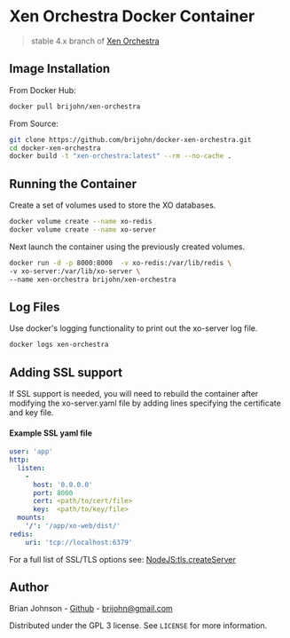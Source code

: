 # Xen Orchestra Docker Container
> stable 4.x branch of [Xen Orchestra](http://xen-orchestra.com/)

## Image Installation

From Docker Hub:

```sh
docker pull brijohn/xen-orchestra
```
From Source:

```sh
git clone https://github.com/brijohn/docker-xen-orchestra.git
cd docker-xen-orchestra
docker build -t "xen-orchestra:latest" --rm --no-cache .
```


## Running the Container

Create a set of volumes used to store the XO databases.

```sh
docker volume create --name xo-redis
docker volume create --name xo-server
```

Next launch the container using the previously created volumes.

```sh
docker run -d -p 8000:8000  -v xo-redis:/var/lib/redis \
-v xo-server:/var/lib/xo-server \
--name xen-orchestra brijohn/xen-orchestra
```

## Log Files

Use docker's logging functionality to print out the xo-server log file.

```sh
docker logs xen-orchestra
```

## Adding SSL support

If SSL support is needed, you will need to rebuild the container after modifying the xo-server.yaml
file by adding lines specifying the certificate and key file.

#### Example SSL yaml file
```yaml
user: 'app'
http:
  listen:
    -
      host: '0.0.0.0'
      port: 8000
      cert: <path/to/cert/file>
      key:  <path/to/key/file>
  mounts:
    '/': '/app/xo-web/dist/'
redis:
    uri: 'tcp://localhost:6379'
```
For a full list of SSL/TLS options see: [NodeJS:tls.createServer](https://nodejs.org/docs/latest/api/tls.html#tls_tls_createserver_options_secureconnectionlistener)


## Author

Brian Johnson - [Github](https://github.com/brijohn/) - brijohn@gmail.com

Distributed under the GPL 3 license. See ``LICENSE`` for more information.
